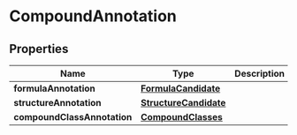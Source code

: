 # CompoundAnnotation

## Properties
Name | Type | Description | Notes
------------ | ------------- | ------------- | -------------
**formulaAnnotation** | [**FormulaCandidate**](FormulaCandidate.md) |  |  [optional]
**structureAnnotation** | [**StructureCandidate**](StructureCandidate.md) |  |  [optional]
**compoundClassAnnotation** | [**CompoundClasses**](CompoundClasses.md) |  |  [optional]
